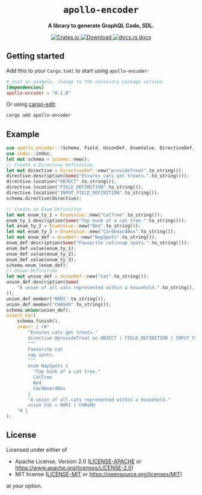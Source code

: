 <div align="center">
  <h1><code>apollo-encoder</code></h1>

  <p>
    <strong>A library to generate GraphQL Code, SDL.</strong>
  </p>
  <p>
    <a href="https://crates.io/crates/apollo-encoder">
        <img src="https://img.shields.io/crates/v/apollo-encoder.svg?style=flat-square" alt="Crates.io" />
    </a>
    <a href="https://crates.io/crates/apollo-encoder">
        <img src="https://img.shields.io/crates/d/apollo-encoder.svg?style=flat-square" alt="Download" />
    </a>
    <a href="https://docs.rs/apollo-encoder/">
        <img src="https://img.shields.io/static/v1?label=docs&message=apollo-encoder&color=blue&style=flat-square" alt="docs.rs docs" />
    </a>
  </p>
</div>

## Getting started

Add this to your `Cargo.toml` to start using `apollo-encoder`:

```toml
# Just an example, change to the necessary package version.
[dependencies]
apollo-encoder = "0.1.0"
```

Or using [cargo-edit]:

```bash
cargo add apollo-encoder
```

## Example

```rust
use apollo_encoder::{Schema, Field, UnionDef, EnumValue, DirectiveDef, EnumDef, Type_};
use indoc::indoc;
let mut schema = Schema::new();
// Create a Directive Definition.
let mut directive = DirectiveDef::new("provideTreat".to_string());
directive.description(Some("Ensures cats get treats.".to_string()));
directive.location("OBJECT".to_string());
directive.location("FIELD_DEFINITION".to_string());
directive.location("INPUT_FIELD_DEFINITION".to_string());
schema.directive(directive);

// Create an Enum Definition
let mut enum_ty_1 = EnumValue::new("CatTree".to_string());
enum_ty_1.description(Some("Top bunk of a cat tree.".to_string()));
let enum_ty_2 = EnumValue::new("Bed".to_string());
let mut enum_ty_3 = EnumValue::new("CardboardBox".to_string());
let mut enum_def = EnumDef::new("NapSpots".to_string());
enum_def.description(Some("Favourite cat\nnap spots.".to_string()));
enum_def.value(enum_ty_1);
enum_def.value(enum_ty_2);
enum_def.value(enum_ty_3);
schema.enum_(enum_def);
// Union Definition
let mut union_def = UnionDef::new("Cat".to_string());
union_def.description(Some(
    "A union of all cats represented within a household.".to_string(),
));
union_def.member("NORI".to_string());
union_def.member("CHASHU".to_string());
schema.union(union_def);
assert_eq!(
    schema.finish(),
    indoc! { r#"
        "Ensures cats get treats."
        directive @provideTreat on OBJECT | FIELD_DEFINITION | INPUT_FIELD_DEFINITION
        """
        Favourite cat
        nap spots.
        """
        enum NapSpots {
          "Top bunk of a cat tree."
          CatTree
          Bed
          CardboardBox
        }
        "A union of all cats represented within a household."
        union Cat = NORI | CHASHU
    "# }
);
```

## License

Licensed under either of

- Apache License, Version 2.0 ([LICENSE-APACHE](LICENSE-APACHE) or https://www.apache.org/licenses/LICENSE-2.0)
- MIT license ([LICENSE-MIT](LICENSE-MIT) or https://opensource.org/licenses/MIT)

at your option.

[cargo-edit]: https://github.com/killercup/cargo-edit
